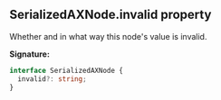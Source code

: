 ## SerializedAXNode.invalid property

Whether and in what way this node's value is invalid.

**Signature:**

```typescript
interface SerializedAXNode {
  invalid?: string;
}
```
